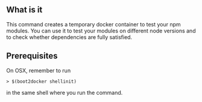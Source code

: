 What is it
----------

This command creates a temporary docker container to test your npm
modules. You can use it to test your modules on different node versions
and to check whether dependencies are fully satisfied.

Prerequisites
-------------

On OSX, remember to run

    > $(boot2docker shellinit)

in the same shell where you run the command.

